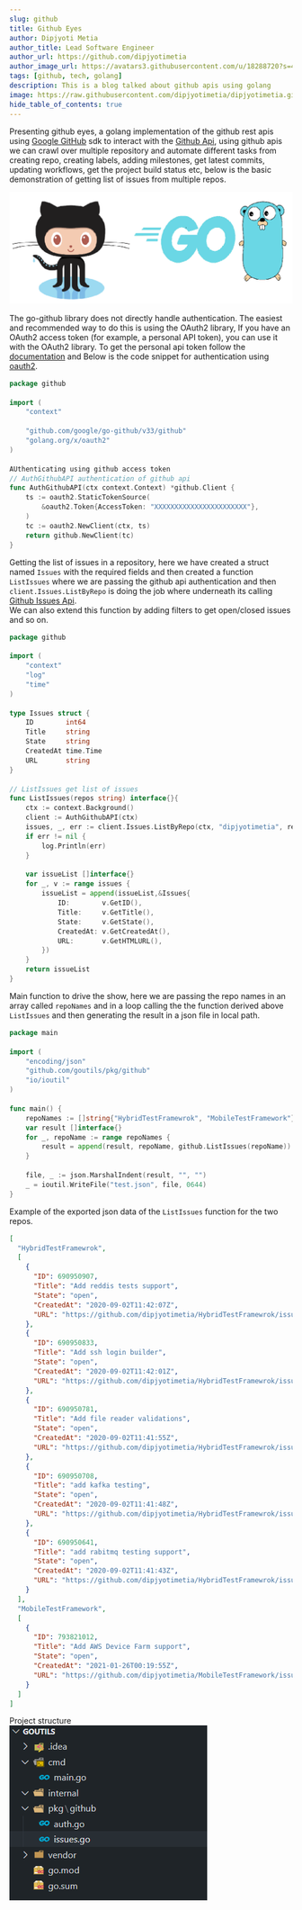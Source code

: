 ```yaml
---
slug: github
title: Github Eyes
author: Dipjyoti Metia
author_title: Lead Software Engineer
author_url: https://github.com/dipjyotimetia
author_image_url: https://avatars3.githubusercontent.com/u/18288720?s=400&u=168a31a123ff5c1c44afc29a579f91d13813da54&v=4
tags: [github, tech, golang]
description: This is a blog talked about github apis using golang
image: https://raw.githubusercontent.com/dipjyotimetia/dipjyotimetia.github.io/main/static/img/blog/gogithub.png
hide_table_of_contents: true
---
```


Presenting github eyes, a golang implementation of the github rest apis using [Google GitHub](https://github.com/google/go-github) sdk to interact with the [Github Api](https://docs.github.com/en/rest), using github apis we can crawl over multiple repository and automate different tasks from creating repo, creating labels, adding milestones, get latest commits, updating workflows, get the project build status etc, below is the basic demonstration of getting list of issues from multiple repos. 

![image](../static/img/blog/gogithub.png)

The go-github library does not directly handle authentication. The easiest and recommended way to do this is using the OAuth2 library, If you have an OAuth2 access token (for example, a personal API token), you can use it with the OAuth2 library.
To get the personal api token follow the [documentation](https://docs.github.com/en/github/authenticating-to-github/creating-a-personal-access-token) and 
Below is the code snippet for authentication using [oauth2](https://github.com/golang/oauth2).

```go title="auth.go"
package github

import (
	"context"

	"github.com/google/go-github/v33/github"
	"golang.org/x/oauth2"
)

AUthenticating using github access token
// AuthGithubAPI authentication of github api
func AuthGithubAPI(ctx context.Context) *github.Client {
	ts := oauth2.StaticTokenSource(
		&oauth2.Token{AccessToken: "XXXXXXXXXXXXXXXXXXXXXXX"},
	)
	tc := oauth2.NewClient(ctx, ts)
	return github.NewClient(tc)
}
```

Getting the list of issues in a repository, here we have created a struct named `Issues` with the required fields and then created a function `ListIssues` where we are passing the github api authentication and then `client.Issues.ListByRepo` is doing the job where underneath its calling [Github Issues Api](https://docs.github.com/en/free-pro-team@latest/rest/reference/issues/#list-repository-issues).   
We can also extend this function by adding filters to get open/closed issues and so on.
```go title="issues.go"
package github

import (
	"context"
	"log"
	"time"
)

type Issues struct {
	ID        int64
	Title     string
	State     string
	CreatedAt time.Time
	URL       string
}

// ListIssues get list of issues
func ListIssues(repos string) interface{}{
	ctx := context.Background()
	client := AuthGithubAPI(ctx)
	issues, _, err := client.Issues.ListByRepo(ctx, "dipjyotimetia", repos, nil)
	if err != nil {
		log.Println(err)
	}

	var issueList []interface{}
	for _, v := range issues {
		issueList = append(issueList,&Issues{
			ID:        v.GetID(),
			Title:     v.GetTitle(),
			State:     v.GetState(),
			CreatedAt: v.GetCreatedAt(),
			URL:       v.GetHTMLURL(),
		})
	}
	return issueList
}
```

Main function to drive the show, here we are passing the repo names in an array called `repoNames` and in a loop calling the the function derived above `ListIssues` and then generating the result in a json file in local path.
```go title="main.go"
package main

import (
	"encoding/json"
	"github.com/goutils/pkg/github"
	"io/ioutil"
)

func main() {
	repoNames := []string{"HybridTestFramewrok", "MobileTestFramework"}
	var result []interface{}
	for _, repoName := range repoNames {
		result = append(result, repoName, github.ListIssues(repoName))
	}

	file, _ := json.MarshalIndent(result, "", "")
	_ = ioutil.WriteFile("test.json", file, 0644)
}

```
Example of the exported json data of the `ListIssues` function for the two repos.
```json
[
  "HybridTestFramewrok",
  [
    {
      "ID": 690950907,
      "Title": "Add reddis tests support",
      "State": "open",
      "CreatedAt": "2020-09-02T11:42:07Z",
      "URL": "https://github.com/dipjyotimetia/HybridTestFramewrok/issues/65"
    },
    {
      "ID": 690950833,
      "Title": "Add ssh login builder",
      "State": "open",
      "CreatedAt": "2020-09-02T11:42:01Z",
      "URL": "https://github.com/dipjyotimetia/HybridTestFramewrok/issues/64"
    },
    {
      "ID": 690950781,
      "Title": "Add file reader validations",
      "State": "open",
      "CreatedAt": "2020-09-02T11:41:55Z",
      "URL": "https://github.com/dipjyotimetia/HybridTestFramewrok/issues/63"
    },
    {
      "ID": 690950708,
      "Title": "add kafka testing",
      "State": "open",
      "CreatedAt": "2020-09-02T11:41:48Z",
      "URL": "https://github.com/dipjyotimetia/HybridTestFramewrok/issues/62"
    },
    {
      "ID": 690950641,
      "Title": "add rabitmq testing support",
      "State": "open",
      "CreatedAt": "2020-09-02T11:41:43Z",
      "URL": "https://github.com/dipjyotimetia/HybridTestFramewrok/issues/61"
    }
  ],
  "MobileTestFramework",
  [
    {
      "ID": 793821012,
      "Title": "Add AWS Device Farm support",
      "State": "open",
      "CreatedAt": "2021-01-26T00:19:55Z",
      "URL": "https://github.com/dipjyotimetia/MobileTestFramework/issues/88"
    }
  ]
]
```

Project structure   
![image](../static/img/blog/gogithubstruct.png)